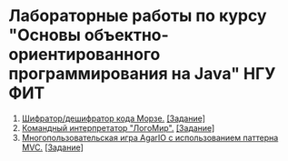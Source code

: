 # Лабораторные работы по курсу "Основы объектно-ориентированного программирования на Java" НГУ ФИТ
1. [Шифратор/дешифратор кода Морзе.](https://github.com/DronovDen/Java-OOP/tree/main/CodeMorse) [[Задание]](https://github.com/DronovDen/Java-OOP/blob/main/CodeMorse/Java_Task_1.doc)
2. [Командный интерпретатор "ЛогоМир".](https://github.com/DronovDen/Java-OOP/tree/main/LogoWorld) [[Задание]](https://github.com/DronovDen/Java-OOP/blob/main/LogoWorld/Java_Task_2.docx)
3. [Многопользовательская игра AgarIO с использованием паттерна MVC.](https://github.com/DronovDen/Java-OOP/tree/main/MultyAgar) [[Задание]](https://github.com/DronovDen/Java-OOP/blob/main/MultyAgar/Java_Task_3.docx)
